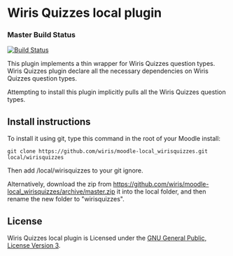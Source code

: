 # Wiris Quizzes local plugin
### Master Build Status
[![Build Status](https://travis-ci.org/wiris/moodle-local_wirisquizzes.svg?branch=master)](https://travis-ci.org/wiris/moodle-local_wirisquizzes)

This plugin implements a thin wrapper for Wiris Quizzes question types. Wiris Quizzes plugin declare all the necessary dependencies on Wiris Quizzes question types.

Attempting to install this plugin implicitly pulls all the Wiris Quizzes question types.

## Install instructions

To install it using git, type this command in the root of your Moodle install:
```
git clone https://github.com/wiris/moodle-local_wirisquizzes.git local/wirisquizzes
```
Then add /local/wirisquizzes to your git ignore.

Alternatively, download the zip from <https://github.com/wiris/moodle-local_wirisquizzes/archive/master.zip> it into the local  folder, and then rename the new folder to "wirisquizzes".


## License


Wiris Quizzes local plugin is Licensed under the [GNU General Public, License Version 3](https://www.gnu.org/licenses/gpl-3.0.en.html).
